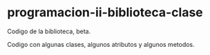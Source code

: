 # programacion-ii-biblioteca-clase
Codigo de la biblioteca, beta. 

Codigo con algunas clases, algunos atributos y algunos metodos.
